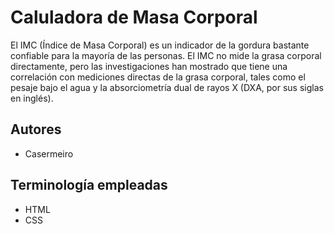 # Caluladora de Masa Corporal
El IMC (Índice de Masa Corporal) es un indicador de la gordura bastante confiable para la mayoría de las personas. El IMC no mide la grasa corporal directamente, pero las investigaciones han mostrado que tiene una correlación con mediciones directas de la grasa corporal, tales como el pesaje bajo el agua y la absorciometría dual de rayos X (DXA, por sus siglas en inglés).

## Autores
- Casermeiro

## Terminología empleadas
- HTML
- CSS
